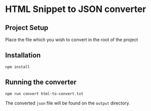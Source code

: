 # HTML Snippet to JSON converter

## Project Setup
Place the file which you wish to convert in the root of the project

## Installation

```
npm install
```

## Running the converter

```
npm run convert html-to-convert.txt
```

The converted `json` file will be found on the `output` directory.
